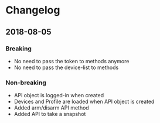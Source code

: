# Changelog

## 2018-08-05

### Breaking

* No need to pass the token to methods anymore
* No need to pass the device-list to methods

### Non-breaking

* API object is logged-in when created
* Devices and Profile are loaded when API object is created
* Added arm/disarm API method
* Added API to take a snapshot

